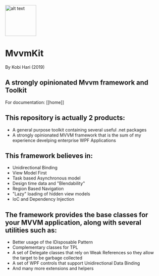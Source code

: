 <img src="https://camo.githubusercontent.com/4f4231b7e0f31e2097e43439ad141c0011aaef58/687474703a2f2f7777772e6170706c69636f6c6f72732e636f6d2f77702d636f6e74656e742f75706c6f6164732f323031392f30312f49636f6e2d312e706e67" alt="alt text" data-canonical-src="http://www.applicolors.com/wp-content/uploads/2019/01/Icon-1.png" width="100">

# MvvmKit
By Kobi Hari (2019)

## A strongly opinionated Mvvm framework and Toolkit
For documentation: [[home]]

## This repository is actually 2 products: 
* A general purpose toolkit containing several useful .net packages
* A strongly opinionated MVVM framework that is the sum of my experience develping enterprise WPF Applications

## This framework believes in:
* Unidirectional Binding
* View Model First
* Task based Asynchronous model
* Design time data and "Blendability"
* Region Based Navigation
* "Lazy" loading of hidden view models
* IoC and Dependency Injection

## The framework provides the base classes for your MVVM application, along with several utilities such as:
* Better usage of the IDisposable Pattern
* Complementary classes for TPL
* A set of Delegate classes that rely on Weak References so they allow the target to be garbage collected
* A set of WPF controls that support Unidirectional Data Binding
* And many more extensions and helpers
